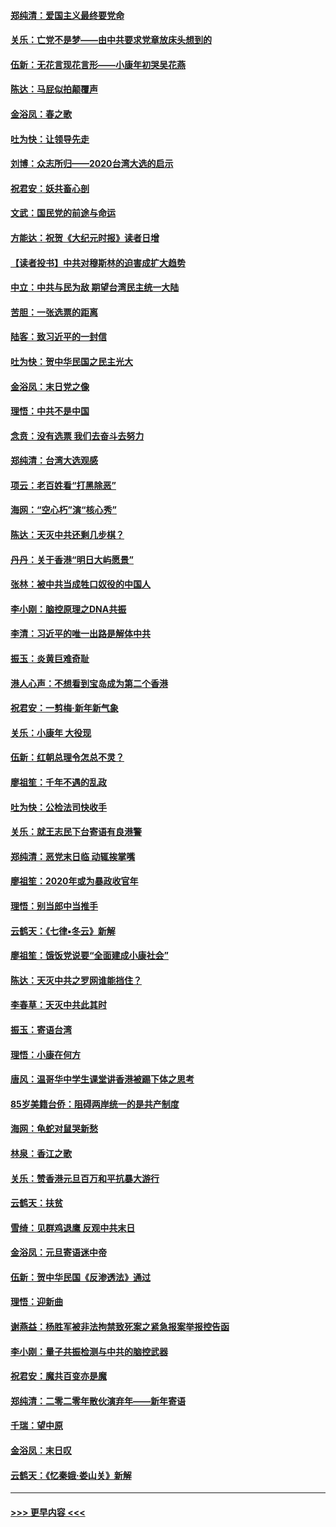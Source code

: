 #### [郑纯清：爱国主义最终要党命](../pages/nsc993/n11802197.md?t=01190544) 
#### [关乐：亡党不是梦——由中共要求党章放床头想到的](../pages/nsc993/n11802156.md?t=01190544) 
#### [伍新：无花言现花言形——小康年初哭吴花燕](../pages/nsc993/n11800044.md?t=01190544) 
#### [陈达：马屁似拍颠覆声](../pages/nsc993/n11800010.md?t=01190544) 
#### [金浴凤：春之歌](../pages/nsc993/n11797687.md?t=01190544) 
#### [吐为快：让领导先走](../pages/nsc993/n11797512.md?t=01190544) 
#### [刘博：众志所归——2020台湾大选的启示](../pages/nsc993/n11796878.md?t=01190544) 
#### [祝君安：妖共畜心剖](../pages/nsc993/n11794273.md?t=01190544) 
#### [文武：国民党的前途与命运](../pages/nsc993/n11794198.md?t=01190544) 
#### [方能达：祝贺《大纪元时报》读者日增](../pages/nsc993/n11793807.md?t=01190544) 
#### [【读者投书】中共对穆斯林的迫害成扩大趋势](../pages/nsc993/n11791371.md?t=01190544) 
#### [中立：中共与民为敌 期望台湾民主统一大陆](../pages/nsc993/n11790392.md?t=01190544) 
#### [苦胆：一张选票的距离](../pages/nsc993/n11788914.md?t=01190544) 
#### [陆客：致习近平的一封信](../pages/nsc993/n11788867.md?t=01190544) 
#### [吐为快：贺中华民国之民主光大](../pages/nsc993/n11788618.md?t=01190544) 
#### [金浴凤：末日党之像](../pages/nsc993/n11787475.md?t=01190544) 
#### [理悟：中共不是中国](../pages/nsc993/n11787463.md?t=01190544) 
#### [念贲：没有选票  我们去奋斗去努力](../pages/nsc993/n11787398.md?t=01190544) 
#### [郑纯清：台湾大选观感](../pages/nsc993/n11786210.md?t=01190544) 
#### [项云：老百姓看“打黑除恶”](../pages/nsc993/n11785398.md?t=01190544) 
#### [海网：“空心朽”演“核心秀”](../pages/nsc993/n11783874.md?t=01190544) 
#### [陈达：天灭中共还剩几步棋？](../pages/nsc993/n11783719.md?t=01190544) 
#### [丹丹：关于香港“明日大屿愿景”](../pages/nsc993/n11783273.md?t=01190544) 
#### [张林：被中共当成牲口奴役的中国人](../pages/nsc993/n11782397.md?t=01190544) 
#### [李小刚：脑控原理之DNA共振](../pages/nsc993/n11780962.md?t=01190544) 
#### [李清：习近平的唯一出路是解体中共](../pages/nsc993/n11780866.md?t=01190544) 
#### [振玉：炎黄巨难奇耻](../pages/nsc993/n11779632.md?t=01190544) 
#### [港人心声：不想看到宝岛成为第二个香港](../pages/nsc993/n11778817.md?t=01190544) 
#### [祝君安：一剪梅‧新年新气象](../pages/nsc993/n11776340.md?t=01190544) 
#### [关乐：小康年 大役现](../pages/nsc993/n11774213.md?t=01190544) 
#### [伍新：红朝总理令怎总不灵？](../pages/nsc993/n11770813.md?t=01190544) 
#### [廖祖笙：千年不遇的乱政](../pages/nsc993/n11770373.md?t=01190544) 
#### [吐为快：公检法司快收手](../pages/nsc993/n11770359.md?t=01190544) 
#### [关乐：就王志民下台寄语有良港警](../pages/nsc993/n11769903.md?t=01190544) 
#### [郑纯清：恶党末日临 动辄挨掌嘴](../pages/nsc993/n11769356.md?t=01190544) 
#### [廖祖笙：2020年或为暴政收官年](../pages/nsc993/n11768216.md?t=01190544) 
#### [理悟：别当郎中当推手](../pages/nsc993/n11768243.md?t=01190544) 
#### [云鹤天：《七律▪冬云》新解](../pages/nsc993/n11768204.md?t=01190544) 
#### [廖祖笙：饿饭党说要“全面建成小康社会”](../pages/nsc993/n11767482.md?t=01190544) 
#### [陈达：天灭中共之罗网谁能挡住？](../pages/nsc993/n11767465.md?t=01190544) 
#### [李春草：天灭中共此其时](../pages/nsc993/n11767452.md?t=01190544) 
#### [振玉：寄语台湾](../pages/nsc993/n11767432.md?t=01190544) 
#### [理悟：小康在何方](../pages/nsc993/n11767394.md?t=01190544) 
#### [唐风：温哥华中学生课堂讲香港被踢下体之思考](../pages/nsc993/n11766848.md?t=01190544) 
#### [85岁美籍台侨：阻碍两岸统一的是共产制度](../pages/nsc993/n11765043.md?t=01190544) 
#### [海网：龟蛇对鼠哭新愁](../pages/nsc993/n11764895.md?t=01190544) 
#### [林泉：香江之歌](../pages/nsc993/n11764415.md?t=01190544) 
#### [关乐：赞香港元旦百万和平抗暴大游行](../pages/nsc993/n11764382.md?t=01190544) 
#### [云鹤天：扶贫](../pages/nsc993/n11764245.md?t=01190544) 
#### [雪绮：见群鸡退鹰  反观中共末日](../pages/nsc993/n11762112.md?t=01190544) 
#### [金浴凤：元旦寄语迷中帝](../pages/nsc993/n11761788.md?t=01190544) 
#### [伍新：贺中华民国《反渗透法》通过](../pages/nsc993/n11761994.md?t=01190544) 
#### [理悟：迎新曲](../pages/nsc993/n11761152.md?t=01190544) 
#### [谢燕益：杨胜军被非法拘禁致死案之紧急报案举报控告函](../pages/nsc993/n11756134.md?t=01190544) 
#### [李小刚：量子共振检测与中共的脑控武器](../pages/nsc993/n11754518.md?t=01190544) 
#### [祝君安：魔共百变亦是魔](../pages/nsc993/n11754469.md?t=01190544) 
#### [郑纯清：二零二零年散伙演弃年——新年寄语](../pages/nsc993/n11754195.md?t=01190544) 
#### [千瑞：望中原](../pages/nsc993/n11754159.md?t=01190544) 
#### [金浴凤：末日叹](../pages/nsc993/n11752359.md?t=01190544) 
#### [云鹤天：《忆秦娥‧娄山关》新解](../pages/nsc993/n11752348.md?t=01190544) 

----
#### [ >>> 更早内容 <<< ](../indexes/nsc993-earlier.md)
